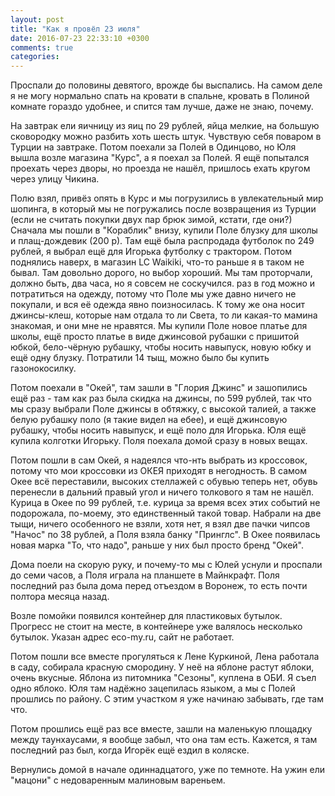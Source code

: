 ```yaml
---
layout: post
title: "Как я провёл 23 июля"
date: 2016-07-23 22:33:10 +0300
comments: true
categories: 
---
```

Проспали до половины девятого, врожде бы выспались. На самом деле я не могу нормально спать на кровати в спальне, кровать в Полиной комнате гораздо удобнее, и спится там лучше, даже не знаю, почему.

На завтрак ели яичницу из яиц по 29 рублей, яйца мелкие, на большую сковородку можно разбить хоть шесть штук. Чувствую себя поваром в Турции на завтраке. Потом поехали за Полей в Одинцово, но Юля вышла возле магазина "Курс", а я поехал за Полей. Я ещё попытался проехать через дворы, но проезда не нашёл, пришлось ехать кругом через улицу Чикина.

Полю взял, привёз опять в Курс и мы погрузились в увлекательный мир шопинга, в который мы не погружались после возвращения из Турции (если не считать покупки двух пар брюк зимой, кстати, где они?) Сначала мы пошли в "Кораблик" внизу, купили Поле блузку для школы и плащ-дождевик (200 р). Там ещё была распродада футболок по 249 рублей, я выбрал ещё для Игорька футболку с трактором. Потом поднялись наверх, в магазин LC Waikiki, что-то раньше я в таком не бывал. Там довольно дорого, но выбор хороший. Мы там проторчали, должно быть, два часа, но я совсем не соскучился. раз в год можно и потратиться на одежду, потому что Поле мы уже давно ничего не покупали, и вся её одежда явно поизносилась. К тому же она носит джинсы-клеш, которые нам отдала то ли Света, то ли какая-то мамина знакомая, и они мне не нравятся. Мы купили Поле новое платье для школы, ещё просто платье в виде джинсовой рубашки с пришитой юбкой, бело-чёрную рубашку, чтобы носить навыпуск, новую юбку и ещё одну блузку. Потратили 14 тыщ, можно было бы купить газонокосилку. 

Потом поехали в "Окей", там зашли в "Глория Джинс" и зашопились ещё раз - там как раз была скидка на джинсы, по 599 рублей, так что мы сразу выбрали Поле джинсы в обтяжку, с высокой талией, а также белую рубашку поло (я такие видел на ебее), и ещё джинсовую рубашку, чтобы носить навыпуск, и ещё поло для Игорька. Юля ещё купила колготки Игорьку. Поля поехала домой сразу в новых вещах.

Потом пошли в сам Окей, я надеялся что-нть выбрать из кроссовок, потому что мои кроссовки из ОКЕЯ приходят в негодность. В самом Окее всё переставили, высоких стеллажей с обувью теперь нет, обувь перенесли в дальний правый угол и ничего толкового я там не нашёл. Курица в Окее по 99 рублей, т.е. курица за время всех этих событий не подорожала, по-моему, это единственный такой товар. Набрали на две тыщи, ничего особенного не взяли, хотя нет, я взял две пачки чипсов "Начос" по 38 рублей, а Поля взяла банку "Принглс". В Окее появилась новая марка "То, что надо", раньше у них был просто бренд "Окей".

Дома поели на скорую руку, и почему-то мы с Юлей уснули и проспали до семи часов, а Поля играла на планшете в Майнкрафт. Поля последний раз была дома перед отъездом в Воронеж, то есть почти полтора месяца назад.

Возле помойки появился контейнер для пластиковых бутылок. Прогресс не стоит на месте, в контейнере уже валялось несколько бутылок. Указан адрес eco-my.ru, сайт не работает.

Потом пошли все вместе прогуляться к Лене Куркиной, Лена работала в саду, собирала красную смородину. У неё на яблоне растут яблоки, очень вкусные. Яблона из питомника "Сезоны", куплена в ОБИ. Я съел одно яблоко. Юля там надёжно зацепилась языком, а мы с Полей прошлись по району. С этим участком я уже начинаю забывать, где там что.

Потом прошлись ещё раз все вместе, зашли на маленькую площадку между таунхаусами, я вообще забыл, что она там есть. Кажется, я там последний раз был, когда Игорёк ещё ездил в коляске.

Вернулись домой в начале одиннадцатого, уже по темноте. На ужин ели "мацони" с недоваренным малиновым вареньем.

